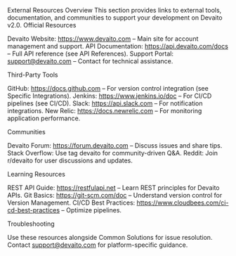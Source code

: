 External Resources
Overview
This section provides links to external tools, documentation, and communities to support your development on Devaito v2.0.
Official Resources

Devaito Website: https://www.devaito.com – Main site for account management and support.
API Documentation: https://api.devaito.com/docs – Full API reference (see API References).
Support Portal: support@devaito.com – Contact for technical assistance.

Third-Party Tools

GitHub: https://docs.github.com – For version control integration (see Specific Integrations).
Jenkins: https://www.jenkins.io/doc – For CI/CD pipelines (see CI/CD).
Slack: https://api.slack.com – For notification integrations.
New Relic: https://docs.newrelic.com – For monitoring application performance.

Communities

Devaito Forum: https://forum.devaito.com – Discuss issues and share tips.
Stack Overflow: Use tag devaito for community-driven Q&A.
Reddit: Join r/devaito for user discussions and updates.

Learning Resources

REST API Guide: https://restfulapi.net – Learn REST principles for Devaito APIs.
Git Basics: https://git-scm.com/doc – Understand version control for Version Management.
CI/CD Best Practices: https://www.cloudbees.com/ci-cd-best-practices – Optimize pipelines.

Troubleshooting

Use these resources alongside Common Solutions for issue resolution.
Contact support@devaito.com for platform-specific guidance.

